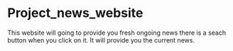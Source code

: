 # Project_news_website
This website will going to provide you fresh ongoing news there is a seach button when you click on it. It will provide you the current news.
